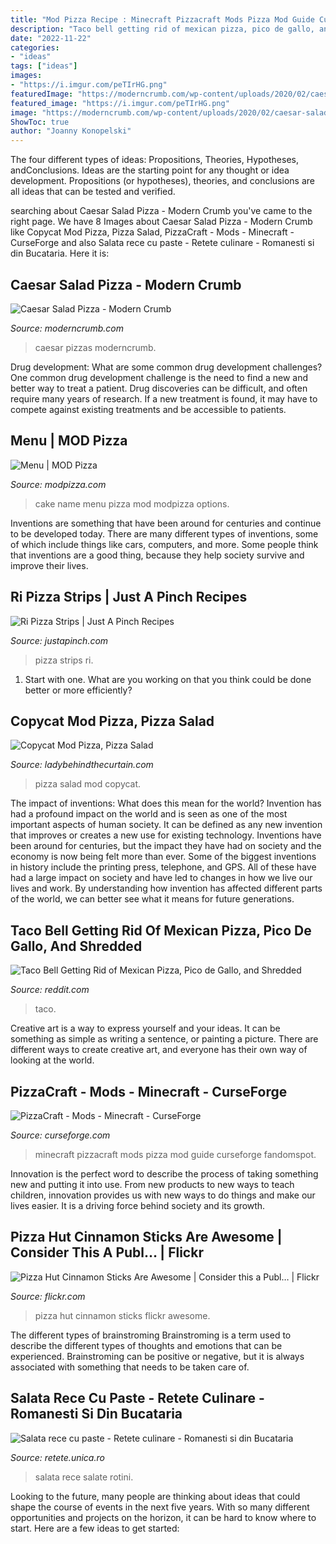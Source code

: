 ```yaml
---
title: "Mod Pizza Recipe : Minecraft Pizzacraft Mods Pizza Mod Guide Curseforge Fandomspot"
description: "Taco bell getting rid of mexican pizza, pico de gallo, and shredded"
date: "2022-11-22"
categories:
- "ideas"
tags: ["ideas"]
images:
- "https://i.imgur.com/peTIrHG.png"
featuredImage: "https://moderncrumb.com/wp-content/uploads/2020/02/caesar-salad-cheese-pizza-03.jpg"
featured_image: "https://i.imgur.com/peTIrHG.png"
image: "https://moderncrumb.com/wp-content/uploads/2020/02/caesar-salad-cheese-pizza-03.jpg"
ShowToc: true
author: "Joanny Konopelski"
---
```



The four different types of ideas: Propositions, Theories, Hypotheses, andConclusions.
Ideas are the starting point for any thought or idea development. Propositions (or hypotheses), theories, and conclusions are all ideas that can be tested and verified.

	

		
searching about Caesar Salad Pizza - Modern Crumb you've came to the right page. We have 8 Images about Caesar Salad Pizza - Modern Crumb like Copycat Mod Pizza, Pizza Salad, PizzaCraft - Mods - Minecraft - CurseForge and also Salata rece cu paste - Retete culinare - Romanesti si din Bucataria. Here it is:
		
    
## Caesar Salad Pizza - Modern Crumb

<img loading=lazy src="https://moderncrumb.com/wp-content/uploads/2020/02/caesar-salad-cheese-pizza-03.jpg" onerror="this.onerror=null;this.src='https://tse4.mm.bing.net/th?id=OIP.KEJtNIZcpbz7XgpbL-nSqwHaKZ&amp;pid=15.1';" alt="Caesar Salad Pizza - Modern Crumb">

_Source: moderncrumb.com_

>caesar pizzas moderncrumb. 

	

Drug development: What are some common drug development challenges?
One common drug development challenge is the need to find a new and better way to treat a patient. Drug discoveries can be difficult, and often require many years of research. If a new treatment is found, it may have to compete against existing treatments and be accessible to patients.

    
## Menu | MOD Pizza

<img loading=lazy src="https://cdn.modpizza.com/wp-content/uploads/2017/07/NoName-Single-Image-final_1024x684.png" onerror="this.onerror=null;this.src='https://tse4.mm.bing.net/th?id=OIP.e2GjnGQ_mstYhaXbpaCCEQHaE8&amp;pid=15.1';" alt="Menu | MOD Pizza">

_Source: modpizza.com_

>cake name menu pizza mod modpizza options. 

	

Inventions are something that have been around for centuries and continue to be developed today. There are many different types of inventions, some of which include things like cars, computers, and more. Some people think that inventions are a good thing, because they help society survive and improve their lives.

    
## Ri Pizza Strips | Just A Pinch Recipes

<img loading=lazy src="https://lh3.googleusercontent.com/7peQ72F4tCKJjJ4z_ZOm9_OMnKQtZONjjbGOKjuC1osYz_CdlwHBVZpy1_hM0GaPqIiBy9-mRbRbN9kSZKp-32ssmvLyr0Zh-w0NFo4=w1200-l75" onerror="this.onerror=null;this.src='https://tse1.mm.bing.net/th?id=OIP.VZD8x6jP4VaM1dNzpIGWTwHaFf&amp;pid=15.1';" alt="Ri Pizza Strips | Just A Pinch Recipes">

_Source: justapinch.com_

>pizza strips ri. 

	

1. Start with one. What are you working on that you think could be done better or more efficiently?

    
## Copycat Mod Pizza, Pizza Salad

<img loading=lazy src="https://www.ladybehindthecurtain.com/wp-content/uploads/2017/06/Copy-Cat-Mod-Pizza-Pizza-Salad-8.jpg" onerror="this.onerror=null;this.src='https://tse1.mm.bing.net/th?id=OIP.4ii1U4ADglWFzlOxkDq1hwHaEn&amp;pid=15.1';" alt="Copycat Mod Pizza, Pizza Salad">

_Source: ladybehindthecurtain.com_

>pizza salad mod copycat. 

	

The impact of inventions: What does this mean for the world?
Invention has had a profound impact on the world and is seen as one of the most important aspects of human society. It can be defined as any new invention that improves or creates a new use for existing technology. Inventions have been around for centuries, but the impact they have had on society and the economy is now being felt more than ever. Some of the biggest inventions in history include the printing press, telephone, and GPS. All of these have had a large impact on society and have led to changes in how we live our lives and work. By understanding how invention has affected different parts of the world, we can better see what it means for future generations.

    
## Taco Bell Getting Rid Of Mexican Pizza, Pico De Gallo, And Shredded

<img loading=lazy src="https://external-preview.redd.it/sVZBU33hFdCm3TFiZgDodKNlWgH5a4XyS_pDeMMQ5p0.jpg?auto=webp&amp;s=64784e10e0d02c9a20cd7d5f2ab83cb3e384740c" onerror="this.onerror=null;this.src='https://tse2.mm.bing.net/th?id=OIP.SyXy9g1tBXPs9v2am2wwBwHaD4&amp;pid=15.1';" alt="Taco Bell Getting Rid of Mexican Pizza, Pico de Gallo, and Shredded">

_Source: reddit.com_

>taco. 

	

Creative art is a way to express yourself and your ideas. It can be something as simple as writing a sentence, or painting a picture. There are different ways to create creative art, and everyone has their own way of looking at the world.

    
## PizzaCraft - Mods - Minecraft - CurseForge

<img loading=lazy src="https://i.imgur.com/peTIrHG.png" onerror="this.onerror=null;this.src='https://tse3.mm.bing.net/th?id=OIP.8NO97V9QVYOWE37ZNLsCiQHaEK&amp;pid=15.1';" alt="PizzaCraft - Mods - Minecraft - CurseForge">

_Source: curseforge.com_

>minecraft pizzacraft mods pizza mod guide curseforge fandomspot. 

	

Innovation is the perfect word to describe the process of taking something new and putting it into use. From new products to new ways to teach children, innovation provides us with new ways to do things and make our lives easier. It is a driving force behind society and its growth.

    
## Pizza Hut Cinnamon Sticks Are Awesome | Consider This A Publ… | Flickr

<img loading=lazy src="https://c1.staticflickr.com/9/8519/8513913807_df409ba43c_b.jpg" onerror="this.onerror=null;this.src='https://tse3.mm.bing.net/th?id=OIP.LUASGzH8dhrfTrGBvSmNUQHaFj&amp;pid=15.1';" alt="Pizza Hut Cinnamon Sticks Are Awesome | Consider this a Publ… | Flickr">

_Source: flickr.com_

>pizza hut cinnamon sticks flickr awesome. 

	

The different types of brainstroming
Brainstroming is a term used to describe the different types of thoughts and emotions that can be experienced. Brainstroming can be positive or negative, but it is always associated with something that needs to be taken care of.

    
## Salata Rece Cu Paste - Retete Culinare - Romanesti Si Din Bucataria

<img loading=lazy src="https://retete.unica.ro/wp-content/uploads/2013/11/salata-rece-cu-paste.jpg" onerror="this.onerror=null;this.src='https://tse3.mm.bing.net/th?id=OIP.c-nVuRSxImRA2CTQuRt7-wHaH3&amp;pid=15.1';" alt="Salata rece cu paste - Retete culinare - Romanesti si din Bucataria">

_Source: retete.unica.ro_

>salata rece salate rotini. 

	

Looking to the future, many people are thinking about ideas that could shape the course of events in the next five years. With so many different opportunities and projects on the horizon, it can be hard to know where to start. Here are a few ideas to get started: 


